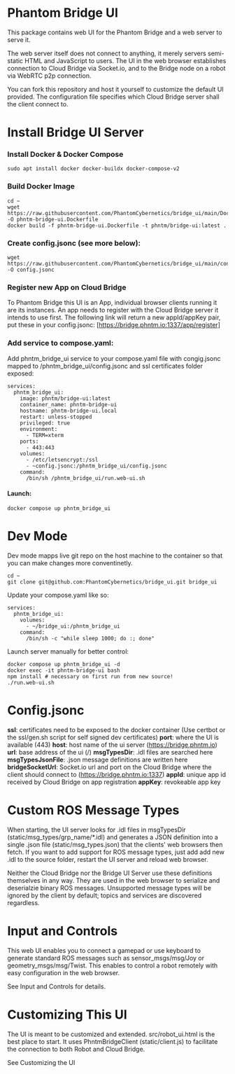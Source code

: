# Phantom Bridge UI

This package contains web UI for the Phantom Bridge and a web server to serve it.

The web server itself does not connect to anything, it merely servers semi-static HTML and JavaScript to users. The UI in the web browser establishes connection to Cloud Bridge via Socket.io, and to the Bridge node on a robot via WebRTC p2p connection.

You can fork this repository and host it yourself to customize the default UI provided. The configuration file specifies which Cloud Bridge server shall the client connect to.

# Install Bridge UI Server

### Install Docker & Docker Compose
```
sudo apt install docker docker-buildx docker-compose-v2
```

### Build Docker Image
```
cd ~
wget https://raw.githubusercontent.com/PhantomCybernetics/bridge_ui/main/Dockerfile -O phntm-bridge-ui.Dockerfile
docker build -f phntm-bridge-ui.Dockerfile -t phntm/bridge-ui:latest .
```

### Create config.jsonc (see more below):
```
wget https://raw.githubusercontent.com/PhantomCybernetics/bridge_ui/main/config.example.jsonc -O config.jsonc
```

### Register new App on Cloud Bridge
To Phantom Bridge this UI is an App, individual browser clients running it are its instances. An app needs to register with the Cloud Bridge server it intends to use first. The following link will return a new appId/appKey pair, put these in your config.jsonc:
[https://bridge.phntm.io:1337/app/register]

### Add service to compose.yaml:
Add phntm_bridge_ui service to your compose.yaml file with congig.jsonc mapped to /phntm_bridge_ui/config.jsonc and ssl certificates folder exposed:
```
services:
  phntm_bridge_ui:
    image: phntm/bridge-ui:latest
    container_name: phntm-bridge-ui
    hostname: phntm-bridge-ui.local
    restart: unless-stopped
    privileged: true
    environment:
      - TERM=xterm
    ports:
      - 443:443
    volumes:
      - /etc/letsencrypt:/ssl
      - ~config.jsonc:/phntm_bridge_ui/config.jsonc
    command:
      /bin/sh /phntm_bridge_ui/run.web-ui.sh
```

#### Launch:
```
docker compose up phntm_bridge_ui
```

# Dev Mode
Dev mode mapps live git repo on the host machine to the container so that you can make changes more conventinetly.
```
cd ~
git clone git@github.com:PhantomCybernetics/bridge_ui.git bridge_ui
```

Update your compose.yaml like so:
```
services:
  phntm_bridge_ui:
    volumes:
      - ~/bridge_ui:/phntm_bridge_ui
    command:
      /bin/sh -c "while sleep 1000; do :; done"
```

Launch server manually for better control:
```
docker compose up phntm_bridge_ui -d
docker exec -it phntm-bridge-ui bash
npm install # necessary on first run from new source!
./run.web-ui.sh
```

# Config.jsonc
**ssl**: certificates need to be exposed to the docker container (Use certbot or the ssl/gen.sh script for self signed dev certificates)
**port**: where the UI is available (443)
**host**: host name of the ui server (https://bridge.phntm.io)
**url**: base address of the ui (/)
**msgTypesDir**: .idl files are searched here
**msgTypesJsonFile**: .json message definitions are written here
**bridgeSocketUrl**: Socket.io url and port on the Cloud Bridge where the client should connect to (https://bridge.phntm.io:1337)
**appId**: unique app id received by Cloud Bridge on app registration
**appKey**: revokeable app key

# Custom ROS Message Types
When starting, the UI server looks for .idl files in msgTypesDir (static/msg_types/grp_name/*.idl) and generates a JSON definition into a single .json file (static/msg_types.json) that the clients' web browsers then fetch. If you want to add support for ROS message types, just add add new .idl to the source folder, restart the UI server and reload web browser.

Neither the Cloud Bridge nor the Bridge UI Server use these definitions themselves in any way. They are used in the web browser to serialize and deserialzie binary ROS messages. Unsupported message types will be ignored by the client by default; topics and services are discovered regardless.

# Input and Controls
This web UI enables you to connect a gamepad or use keyboard to generate standard ROS messages such as sensor_msgs/msg/Joy or geometry_msgs/msg/Twist. This enables to control a robot remotely with easy configuration in the web browser.

See Input and Controls for details.

# Customizing This UI
The UI is meant to be customized and extended. src/robot_ui.html is the best place to start. It uses PhntmBridgeClient (static/client.js) to facilitate the connection to both Robot and Cloud Bridge.

See Customizing the UI



